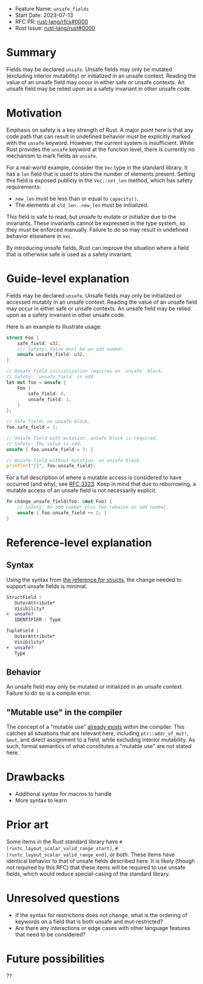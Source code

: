 - Feature Name: `unsafe_fields`
- Start Date: 2023-07-13
- RFC PR: [rust-lang/rfcs#0000](https://github.com/rust-lang/rfcs/pull/0000)
- Rust Issue: [rust-lang/rust#0000](https://github.com/rust-lang/rust/issues/0000)

# Summary

Fields may be declared `unsafe`. Unsafe fields may only be mutated (excluding interior mutability)
or initialized in an unsafe context. Reading the value of an unsafe field may occur in either safe
or unsafe contexts. An unsafe field may be relied upon as a safety invariant in other unsafe code.

# Motivation

Emphasis on safety is a key strength of Rust. A major point here is that any code path that can
result in undefined behavior must be explicitly marked with the `unsafe` keyword. However, the
current system is insufficient. While Rust provides the `unsafe` keyword at the function level,
there is currently no mechanism to mark fields as `unsafe`.

For a real-world example, consider the `Vec` type in the standard library. It has a `len` field that
is used to store the number of elements present. Setting this field is exposed publicly in the
`Vec::set_len` method, which has safety requirements:

- `new_len` must be less than or equal to `capacity()`.
- The elements at `old_len..new_len` must be initialized.

This field is safe to read, but unsafe to mutate or initialize due to the invariants. These
invariants cannot be expressed in the type system, so they must be enforced manually. Failure to do
so may result in undefined behavior elsewhere in `Vec`.

By introducing unsafe fields, Rust can improve the situation where a field that is otherwise safe is
used as a safety invariant.

# Guide-level explanation

Fields may be declared `unsafe`. Unsafe fields may only be initialized or accessed mutably in an
unsafe context. Reading the value of an unsafe field may occur in either safe or unsafe contexts. An
unsafe field may be relied upon as a safety invariant in other unsafe code.

Here is an example to illustrate usage:

```rust
struct Foo {
    safe_field: u32,
    /// Safety: Value must be an odd number.
    unsafe unsafe_field: u32,
}

// Unsafe field initialization requires an `unsafe` block.
// Safety: `unsafe_field` is odd.
let mut foo = unsafe {
    Foo {
        safe_field: 0,
        unsafe_field: 1,
    }
};

// Safe field: no unsafe block.
foo.safe_field = 1;

// Unsafe field with mutation: unsafe block is required.
// Safety: The value is odd.
unsafe { foo.unsafe_field = 3; }

// Unsafe field without mutation: no unsafe block.
println!("{}", foo.unsafe_field);
```

For a full description of where a mutable access is considered to have occurred (and why), see
[RFC 3323]. Keep in mind that due to reborrowing, a mutable access of an unsafe field is not
necessarily explicit.

[RFC 3323]: https://rust-lang.github.io/rfcs/3323-restrictions.html#where-does-a-mutation-occur

```rust
fn change_unsafe_field(foo: &mut Foo) {
    // Safety: An odd number plus two remains an odd number.
    unsafe { foo.unsafe_field += 2; }
}
```

# Reference-level explanation

## Syntax

Using the syntax from [the reference for structs][struct syntax], the change needed to support
unsafe fields is minimal.

[struct syntax]: https://doc.rust-lang.org/stable/reference/items/structs.html#structs

```diff
StructField :
   OuterAttribute*
   Visibility?
+  unsafe?
   IDENTIFIER : Type

TupleField :
   OuterAttribute*
   Visibility?
+  unsafe?
   Type
```

## Behavior

An unsafe field may only be mutated or initialized in an unsafe context. Failure to do so is a compile error.

## "Mutable use" in the compiler

The concept of a "mutable use" [already exists][mutating use] within the compiler. This catches all
situations that are relevant here, including `ptr::addr_of_mut!`, `&mut`, and direct assignment to a
field, while excluding interior mutability. As such, formal semantics of what constitutes a "mutable
use" are not stated here.

[mutating use]: https://doc.rust-lang.org/nightly/nightly-rustc/rustc_middle/mir/visit/enum.PlaceContext.html#method.is_mutating_use

# Drawbacks

- Additional syntax for macros to handle
- More syntax to learn

# Prior art

Some items in the Rust standard library have `#[rustc_layout_scalar_valid_range_start]`,
`#[rustc_layout_scalar_valid_range_end]`, or both. These items have identical behavior to that of
unsafe fields described here. It is likely (though not required by this RFC) that these items will
be required to use unsafe fields, which would reduce special-casing of the standard library.

# Unresolved questions

- If the syntax for restrictions does not change, what is the ordering of keywords on a field that
  is both unsafe and mut-restricted?
- Are there any interactions or edge cases with other language features that need to be considered?

# Future possibilities

??

